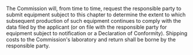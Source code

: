 The Commission will, from time to time, request the responsible party to submit equipment subject to this chapter to determine the extent to which subsequent production of such equipment continues to comply with the data filed by the applicant (or on file with the responsible party for equipment subject to notification or a Declaration of Conformity). Shipping costs to the Commission's laboratory and return shall be borne by the responsible party.

